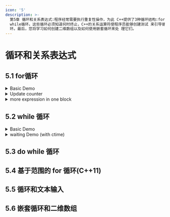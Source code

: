 ```yaml
---
icon: '5'
description: >-
  第5章 循环和关系表达式:程序经常需要执行重复性操作，为此 C++提供了3种循环结构:for循环、while循环和do
  while循环。这些循环必须知道何时终止，C++的关系运算符使程序员能够创建测试 来引导循环。本章还将介绍如何创建逐字符地读取和处理输入的循
  环。最后，您将学习如何创建二维数组以及如何使用嵌套循环来处 理它们。
---
```


# 循环和关系表达式

## 5.1 for循环

<details>

<summary>Basic Demo</summary>

没有大括号，默认后边的一行

```cpp
for (initialization; test-expression; update-expression)
    body;
```

有大括号

```cpp
for (initialization; test-expression; update-expression) {
    body;
}
```

&#x20;Demo

```cpp
// forloop.cpp -- introducing the for loop
#include <iostream>
int main()
{
    using namespace std;
    int i;  // create a counter
//   initialize; test ; update
    for (i = 0; i < 5; i++)
        cout << "C++ knows loops.\n";
    cout << "C++ knows when to stop.\n";
    // cin.get();
    return 0;
}

```

</details>

<details>

<summary>Update counter</summary>

* 可以++，--，注意理论上++i 比 i++速度快
* 可以倒序

```cpp
for (int i = word.size() - 1; i >= 0; i--)
        cout << word[i];
```

* 可以递增递减指针

```cpp
int main()
{
    using namespace std;
    
    double arr[5] = {2,4,6,8,10};
    double *p = arr;
    cout << *p++ << *p++ << *p++; // 2 4 6
    double * = arr;
    cout << *++q << *++q << *++q; // 4 6 8
    return 0;
}
```

```cpp
// 指针递增，然后取值
*++p;
// 取值然后指针递增
*p++;
// 指针指得地方++
++*p;
// 指针指得地方++
(*p)++;
```

</details>

<details>

<summary>more expression in one block</summary>

逗号运算符

<pre class="language-cpp"><code class="lang-cpp">// forstr2.cpp -- reversing an array
#include &#x3C;iostream>
#include &#x3C;string>
int main()
{
    using namespace std;
    cout &#x3C;&#x3C; "Enter a word: ";
    string word;
    cin >> word;

    // physically modify string object
    char temp;
    int i, j;
<strong>    for (j = 0, i = word.size() - 1; j &#x3C; i; --i, ++j)
</strong>    {                       // start block
        temp = word[i];
        word[i] = word[j];
        word[j] = temp;
    }                       // end block
    cout &#x3C;&#x3C; word &#x3C;&#x3C; "\nDone\n";
    // cin.get();
    // cin.get();
    return 0; 
}
</code></pre>

</details>

## 5.2 while 循环

<details>

<summary>Basic Demo</summary>

```cpp
while (test-condition)
    body
    
while (test-condition) {
    body
}
```

```cpp
// while.cpp -- introducing the while loop
#include <iostream>
const int ArSize = 20;
int main()
{
    using namespace std;
    char name[ArSize];

    cout << "Your first name, please: ";
    cin >> name;
    cout << "Here is your name, verticalized and ASCIIized:\n";
    int i = 0;                  // start at beginning of string
    while (name[i] != '\0')     // process to end of string
    {
        cout << name[i] << ": " << int(name[i]) << endl;
        i++;                    // don't forget this step
    }
    // cin.get();
    // cin.get();
    return 0; 
}

```

</details>

<details>

<summary>waiting Demo (with ctime)</summary>



<pre class="language-cpp"><code class="lang-cpp">// waiting.cpp -- using clock() in a time-delay loop
#include &#x3C;iostream>
#include &#x3C;ctime> // describes clock() function, clock_t type
int main()
{
    using namespace std;
    cout &#x3C;&#x3C; "Enter the delay time, in seconds: ";
    float secs;
    cin >> secs;
    clock_t delay = secs * <a data-footnote-ref href="#user-content-fn-1">CLOCKS_PER_SEC</a>;  // convert to clock ticks
    cout &#x3C;&#x3C; "starting\a\n";
    clock_t start = clock();
    while (clock() - start &#x3C; delay )        // wait until time elapses
        ;                                   // note the semicolon
    cout &#x3C;&#x3C; "done \a\n";
    // cin.get();
    // cin.get();
    return 0; 
}

</code></pre>

```
(base) kimshan@MacBook-Pro output % ./"waiting"
Enter the delay time, in seconds: 10
starting
done 
```

</details>

## 5.3 do while 循环



## 5.4 基于范围的 for 循环(C++11)



## 5.5 循环和文本输入



## 5.6 嵌套循环和二维数组

[^1]: in ctime
